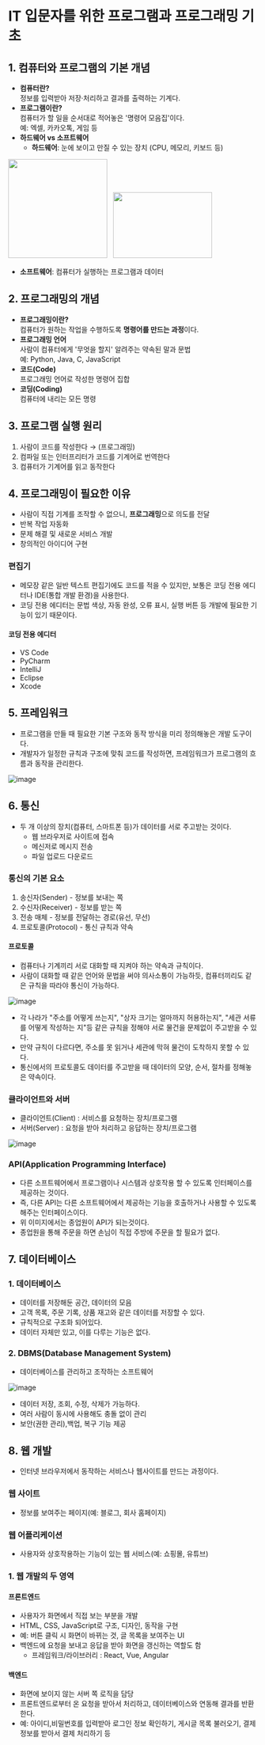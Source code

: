 # IT 입문자를 위한 프로그램과 프로그래밍 기초

## 1. 컴퓨터와 프로그램의 기본 개념
- **컴퓨터란?**  
  정보를 입력받아 저장·처리하고 결과를 출력하는 기계다.
- **프로그램이란?**  
  컴퓨터가 할 일을 순서대로 적어놓은 '명령어 모음집'이다.  
  예: 엑셀, 카카오톡, 게임 등
- **하드웨어 vs 소프트웨어**  
  - **하드웨어**: 눈에 보이고 만질 수 있는 장치 (CPU, 메모리, 키보드 등)  

<image src="img/cpu.png" width="200"> &nbsp; <image src="img/memory.png" width="200" height="133">

  - **소프트웨어**: 컴퓨터가 실행하는 프로그램과 데이터  


## 2. 프로그래밍의 개념
- **프로그래밍이란?**  
  컴퓨터가 원하는 작업을 수행하도록 **명령어를 만드는 과정**이다.
- **프로그래밍 언어**  
  사람이 컴퓨터에게 '무엇을 할지' 알려주는 약속된 말과 문법  
  예: Python, Java, C, JavaScript
- **코드(Code)**  
  프로그래밍 언어로 작성한 명령어 집합
- **코딩(Coding)**  
  컴퓨터에 내리는 모든 명령


## 3. 프로그램 실행 원리
1. 사람이 코드를 작성한다 → (프로그래밍)
2. 컴파일 또는 인터프리터가 코드를 기계어로 번역한다
3. 컴퓨터가 기계어를 읽고 동작한다


## 4. 프로그래밍이 필요한 이유
- 사람이 직접 기계를 조작할 수 없으니, **프로그래밍**으로 의도를 전달
- 반복 작업 자동화
- 문제 해결 및 새로운 서비스 개발
- 창의적인 아이디어 구현

### 편집기
- 메모장 같은 일반 텍스트 편집기에도 코드를 적을 수 있지만, 보통은 코딩 전용 에디터나 IDE(통합 개발 환경)을 사용한다.
- 코딩 전용 에디터는 문법 색상, 자동 완성, 오류 표시, 실행 버튼 등 개발에 필요한 기능이 있기 때문이다.

#### 코딩 전용 에디터
  - VS Code
  - PyCharm
  - IntelliJ
  - Eclipse
  - Xcode


## 5. 프레임워크
- 프로그램을 만들 때 필요한 기본 구조와 동작 방식을 미리 정의해놓은 개발 도구이다.
- 개발자가 일정한 규칙과 구조에 맞춰 코드를 작성하면, 프레임워크가 프로그램의 흐름과 동작을 관리한다.

![image](img/language_framework.png)

## 6. 통신
- 두 개 이상의 장치(컴퓨터, 스마트폰 등)가 데이터를 서로 주고받는 것이다.
  - 웹 브라우저로 사이트에 접속
  - 메신저로 메시지 전송
  - 파일 업로드 다운로드

### 통신의 기본 요소
1. 송신자(Sender) - 정보를 보내는 쪽
2. 수신자(Receiver) - 정보를 받는 쪽
3. 전송 매체 - 정보를 전달하는 경로(유선, 무선)
4. 프로토콜(Protocol) - 통신 규칙과 약속

#### 프로토콜
- 컴퓨터나 기계끼리 서로 대화할 때 지켜야 하는 약속과 규칙이다.
- 사람이 대화할 때 같은 언어와 문법을 써야 의사소통이 가능하듯, 컴퓨터끼리도 같은 규칙을 따라야 통신이 가능하다.

![image](img/protocol.png)

- 각 나라가 "주소를 어떻게 쓰는지", "상자 크기는 얼마까지 허용하는지", "세관 서류를 어떻게 작성하는 지"등 같은 규칙을 정해야 서로 물건을 문제없이 주고받을 수 있다.
- 만약 규칙이 다르다면, 주소를 못 읽거나 세관에 막혀 물건이 도착하지 못할 수 있다.
- 통신에서의 프로토콜도 데이터를 주고받을 때 데이터의 모양, 순서, 절차를 정해놓은 약속이다.

### 클라이언트와 서버
- 클라이언트(Client) : 서비스를 요청하는 장치/프로그램
- 서버(Server) : 요청을 받아 처리하고 응답하는 장치/프로그램

![image](img/client_server.png)


### API(Application Programming Interface)
- 다른 소프트웨어에서 프로그램이나 시스템과 상호작용 할 수 있도록 인터페이스를 제공하는 것이다.
- 즉, 다른 API는 다른 소프트웨어에서 제공하는 기능을 호출하거나 사용할 수 있도록 해주는 인터페이스이다.
- 위 이미지에서는 종업원이 API가 되는것이다.
- 종업원을 통해 주문을 하면 손님이 직접 주방에 주문을 할 필요가 없다.

## 7. 데이터베이스

### 1. 데이터베이스
- 데이터를 저장해둔 공간, 데이터의 모음
- 고객 목록, 주문 기록, 상품 재고와 같은 데이터를 저장할 수 있다.
- 규칙적으로 구조화 되어있다.
- 데이터 자체만 있고, 이를 다루는 기능은 없다.

### 2. DBMS(Database Management System)
- 데이터베이스를 관리하고 조작하는 소프트웨어

![image](img/DB.png)

- 데이터 저장, 조회, 수정, 삭제가 가능하다.
- 여러 사람이 동시에 사용해도 충돌 없이 관리
- 보안(권한 관리),백업, 복구 기능 제공


## 8. 웹 개발
- 인터넷 브라우저에서 동작하는 서비스나 웹사이트를 만드는 과정이다.

### 웹 사이트
- 정보를 보여주는 페이지(예: 블로그, 회사 홈페이지)

### 웹 어플리케이션
- 사용자와 상호작용하는 기능이 있는 웹 서비스(예: 쇼핑몰, 유튜브)

### 1. 웹 개발의 두 영역

#### 프론트엔드
- 사용자가 화면에서 직접 보는 부분을 개발
- HTML, CSS, JavaScript로 구조, 디자인, 동작을 구현
- 예: 버튼 클릭 시 화면이 바뀌는 것, 글 목록을 보여주는 UI
- 백엔드에 요청을 보내고 응답을 받아 화면을 갱신하는 역할도 함
  - 프레임워크/라이브러리 : React, Vue, Angular

#### 백엔드
- 화면에 보이지 않는 서버 쪽 로직을 담당
- 프론트엔드로부터 온 요청을 받아서 처리하고, 데이터베이스와 연동해 결과를 반환한다.
- 예: 아이디,비밀번호를 입력받아 로그인 정보 확인하기, 게시글 목록 불러오기, 결제정보를 받아서 결제 처리하기 등